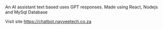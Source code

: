 An AI assistant text based uses GPT responses. Made using React, Nodejs and MySql Database

Visit site https://chatbot.nayveetech.co.za
